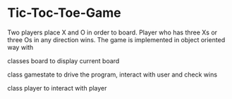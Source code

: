# Tic-Toc-Toe-Game
Two players place X and O in order to board. Player who has three Xs or three Os in any direction wins.
The game is implemented in object oriented way with

classes board to display current board

class gamestate to drive the program, interact with user and check wins

class player to interact with player 
